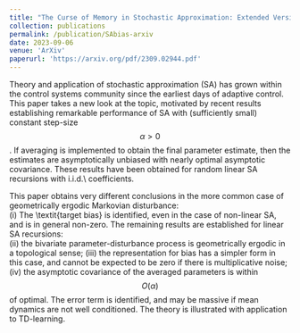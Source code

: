 ```yaml
---
title: "The Curse of Memory in Stochastic Approximation: Extended Version"
collection: publications
permalink: /publication/SAbias-arxiv
date: 2023-09-06
venue: 'ArXiv'
paperurl: 'https://arxiv.org/pdf/2309.02944.pdf'
---
```


Theory and application of stochastic approximation (SA) has grown within the control systems community since the earliest days of adaptive control.   
This paper takes a new look at the topic, motivated by recent results establishing remarkable performance of SA with (sufficiently small) constant step-size $$\alpha>0$$.    If averaging is implemented to obtain the final parameter estimate,  then the estimates are asymptotically unbiased with nearly optimal asymptotic covariance.    These results have been obtained for random linear SA recursions with i.i.d.\ coefficients.   

This paper obtains very different conclusions in the more common case of geometrically ergodic Markovian disturbance:   
(i) The \textit{target bias} is identified, even in the case of non-linear SA, and is in general non-zero.  The remaining results are established for linear SA recursions:  
(ii)  the bivariate parameter-disturbance process is geometrically ergodic in a topological sense;
(iii)    the representation for bias has a simpler form in this case, and cannot be expected to be zero if there is multiplicative noise;
(iv)   the asymptotic covariance of the  averaged parameters is  within $$O(\alpha)$$ of optimal.  The error term is identified, and may be massive if mean dynamics are not well conditioned.  The theory is illustrated with application to TD-learning.  
